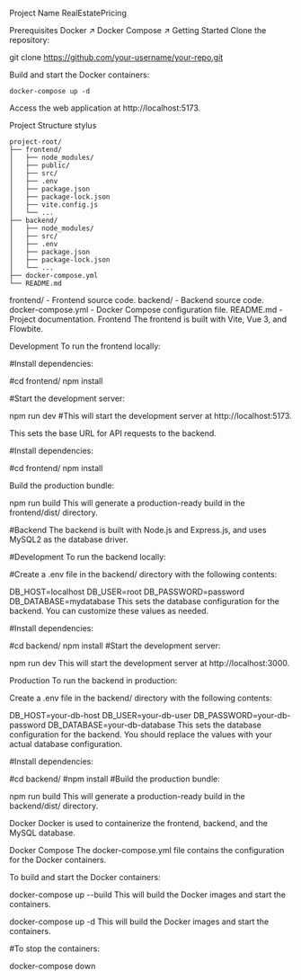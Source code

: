Project Name
RealEstatePricing


Prerequisites
Docker ↗
Docker Compose ↗
Getting Started
Clone the repository:


git clone https://github.com/your-username/your-repo.git


Build and start the Docker containers:

```
docker-compose up -d
```
Access the web application at http://localhost:5173.

Project Structure
stylus

```
project-root/
├── frontend/
│   ├── node_modules/
│   ├── public/
│   ├── src/
│   ├── .env
│   ├── package.json
│   ├── package-lock.json
│   ├── vite.config.js
│   └── ...
├── backend/
│   ├── node_modules/
│   ├── src/
│   ├── .env
│   ├── package.json
│   ├── package-lock.json
│   └── ...
├── docker-compose.yml
└── README.md
```

frontend/ - Frontend source code.
backend/ - Backend source code.
docker-compose.yml - Docker Compose configuration file.
README.md - Project documentation.
Frontend
The frontend is built with Vite, Vue 3, and Flowbite.

Development
To run the frontend locally:

#Install dependencies:

#cd frontend/
npm install

#Start the development server:

npm run dev
#This will start the development server at http://localhost:5173.

This sets the base URL for API requests to the backend.

#Install dependencies:

#cd frontend/
npm install

Build the production bundle:

npm run build
This will generate a production-ready build in the frontend/dist/ directory.

#Backend
The backend is built with Node.js and Express.js, and uses MySQL2 as the database driver.

#Development
To run the backend locally:

#Create a .env file in the backend/ directory with the following contents:

DB_HOST=localhost
DB_USER=root
DB_PASSWORD=password
DB_DATABASE=mydatabase
This sets the database configuration for the backend. You can customize these values as needed.

#Install dependencies:

#cd backend/
npm install
#Start the development server:


npm run dev
This will start the development server at http://localhost:3000.

Production
To run the backend in production:

Create a .env file in the backend/ directory with the following contents:

DB_HOST=your-db-host
DB_USER=your-db-user
DB_PASSWORD=your-db-password
DB_DATABASE=your-db-database
This sets the database configuration for the backend. You should replace the values with your actual database configuration.

#Install dependencies:

#cd backend/
#npm install
#Build the production bundle:

npm run build
This will generate a production-ready build in the backend/dist/ directory.

Docker
Docker is used to containerize the frontend, backend, and the MySQL database.

Docker Compose
The docker-compose.yml file contains the configuration for the Docker containers.

To build and start the Docker containers:

docker-compose up --build
This will build the Docker images and start the containers.

docker-compose up -d
This will build the Docker images and start the containers.


#To stop the containers:

docker-compose down
